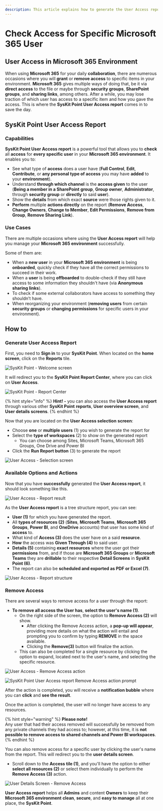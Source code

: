 ```yaml
---
description: This article explains how to generate the User Access report and the options available once generated.
---
```


# Check Access for Specific Microsoft 365 User

## User Access in Microsoft 365 Environment

When using **Microsoft 365** for your daily **collaboration**, there are numerous occasions where you will **grant** or **remove access** to specific items in your environment. **Microsoft 365** gives multiple ways of doing that, be it via **direct access** to the file or maybe through **security groups**, **SharePoint groups**, and **sharing links**, among others. After a while, you may lose traction of which user has access to a specific item and how you gave the access. This is where the **SysKit Point User Access report** comes in to save the day.

## SysKit Point User Access Report

### Capabilities

**SysKit Point User Access report** is a powerful tool that allows you to **check** all **access** for **every specific user** in your **Microsoft 365 environment**. It enables you to:

* See what type of **access** does a user have \(**Full Control**, **Edit**, **Contribute**, or **any personal type of access** you may have **added** to your **environment**\).
* Understand **through which channel** is the **access given** to the user \(**Being a member in a SharePoint** **group**, **Group owner**, **Administrator**, through **security group** or **directly** to said **user**\).
* Show the **details** from which exact **source** were those rights given to it.
* **Perform** multiple **actions directly** on the report \(**Remove Access**, **Change Owners**, **Change to Member**, **Edit Permissions**, **Remove from Group**, **Remove Sharing Link**\).

### Use Cases

There are multiple occasions where using the **User Access report** will help you manage your **Microsoft 365 environment** successfully.

Some of them are:

* When a **new user** in your **Microsoft 365 environment** is being **onboarded**, quickly check if they have all the correct permissions to succeed in their work.
* When a **user** is being **offboarded** to double-check if they still have access to some information they shouldn't have \(via **Anonymous sharing links**\).
* To check if some external collaborators have access to something they shouldn’t have.
* When reorganizing your environment \(**removing users** from certain **security groups** or **changing permissions** for specific users in your environment\).

## How to

### Generate User Access Report

First, you need to **Sign in** to your **SysKit Point**. When located on the **home screen**, click on the **Reports** tile.

![SysKit Point - Welcome screen](../.gitbook/assets/user_access_docs1.png)

It will redirect you to the **SysKit Point Report Center**, where you can click on **User Access**.

![SysKit Point - Report Center](../.gitbook/assets/user_access_docs2.png)

{% hint style="info" %}
**Hint! -** you can also access the **User Access report** through various other **SysKit Point** **reports**, **User overview screen**, and **User details screens**.
{% endhint %}

Now that you are located on the **User Access selection** **screen**:
* Choose **one** or **multiple users** \(1\) you wish to generate the report for
* Select the **type of workspaces** \(2\) to show on the generated report 
  * You can choose among Sites, Microsoft Teams, Microsoft 365 Groups, One Drive and Power BI   
* Click the **Run Report button** \(3\) to generate the report

![User Access - Selection screen](../.gitbook/assets/check-access-for-specific-user_selection-screen.png)

### Available Options and Actions

Now that you have **successfully** generated the **User Access report**, it should look something like this.

![User Access - Report result](../.gitbook/assets/check-access-for-specific-user_generated-report.png)

As the **User Access report** is a tree structure report, you can see:

* **User (1)** for which you have generated the report.
* All **types of resources (2)** \(**Sites**, **Microsoft Teams**, **Microsoft 365 Groups**, **Power BI**, and **OneDrive** accounts\) that user has some kind of **access** to.
* What kind of **Access (3)** does the user have on a said **resource**.
* **How** the access was **Given Through (4)** to said user.
* **Details (5)** containing **exact resources** where the user got their **permissions** from, and if those are **Microsoft 365 Groups** or **Microsoft Teams** they are **drillable** to their respective **Detail Screens** in **SysKit Point (6)**.
* The report can also be **scheduled and exported as PDF or Excel (7)**. 

![User Access - Report structure](../.gitbook/assets/check-access-for-specific-user_report-details.png)

### Remove Access

There are several ways to remove access for a user through the report: 
  * **To remove all access the User has**, **select the user's name (1)**. 
     * On the right side of the screen, the option to **Remove Access (2)** will show.
       * After clicking the Remove Access action, a **pop-up will appear**, providing more details on what the action will entail and prompting you to confirm by typing **REMOVE** in the space available.
       * Clicking the **Remove(3)** button will finalize the action.  
    * This can also be completed for a single resource by clicking the option to expand, located next to the user's name, and selecting the specific resource. 

![User Access - Remove Access action](../.gitbook/assets/check-access-for-specific-user_remove-access.png)

![SysKit Point User Access report Remove Access action prompt](../.gitbook/assets/check-access-for-specific-user_remove-access-confirm.png)

After the action is completed, you will receive a **notification bubble** where you can **click** and **see the result**. 

Once the action is completed, the user will no longer have access to any resources. 

{% hint style="warning" %}
**Please note!**  
Any user that had their access removed will successfully be removed from any private channels they had access to; however, at this time, it is **not possible to remove access to shared channels and Power BI workspaces**.
{% endhint %}

You can also remove access for a specific user by clicking the user's name from the report. This will redirect you to the **user details screen**.
  * Scroll down to the **Access tile (1)**, and you'll have the option to either **select all resources (2)** or select them individually to perform the **Remove Access (3)** action.

![User Details Screen - Remove Access](../.gitbook/assets/check-access-for-specific-user_user-details-screen.png)


**User Access report** helps all **Admins** and content **Owners** to keep their **Microsoft 365 environment** **clean**, **secure**, and **easy to manage** all at one place, the **SysKit Point**.

